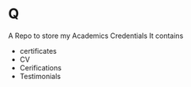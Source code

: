 # Q
A Repo to store my Academics Credentials
It contains 
- certificates
- CV
- Cerifications
- Testimonials
